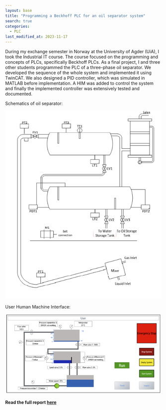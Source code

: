 ```yaml
---
layout: base
title: "Programming a Beckhoff PLC for an oil separator system"
search: true
categories: 
  - PLC
last_modified_at: 2023-11-17
---
```


During my exchange semester in Norway at the University of Agder (UiA), I took the Industrial IT course. The course focused on the programming and concepts of PLCs, specifically Beckhoff PLCs. As a final project, I and three other students programmed the PLC of a three-phase oil separator. We developed the sequence of the whole system and implemented it using TwinCAT. We also designed a PID controller, which was simulated in MATLAB before implementation. A HIM was added to control the system and finally the implemented controller was extensively tested and documented.

Schematics of oil separator:

![Schematics](/assets/image/IndustrialIT_UIA/Schematics.png)

User Human Machine Interface:

![HMI](/assets/image/IndustrialIT_UIA/HMI.png)

**Read the full report [here](/assets/pdf/Industrial_IT_Project_Report.pdf)**
